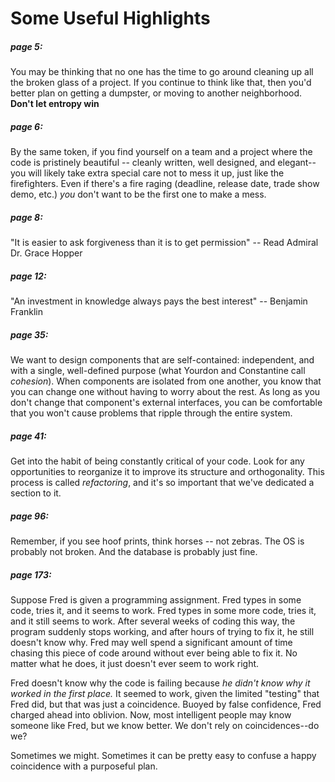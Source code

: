 # Some Useful Highlights

##### page 5:
You may be thinking that no one has the time to go around cleaning up all the broken glass of a project. If you continue to think like that, then you'd better plan on getting a dumpster, or moving to another neighborhood. **Don't let entropy win**

##### page 6:
By the same token, if you find yourself on a team and a project where the code is pristinely beautiful -- cleanly written, well designed, and elegant--you will likely take extra special care  not to mess it up, just like the firefighters. Even if there's a fire raging (deadline, release date, trade show demo, etc.) *you* don't want to be the first one to make a mess.

##### page 8:
"It is easier to ask forgiveness than it is to get permission" -- Read Admiral Dr. Grace Hopper

##### page 12:
"An investment in knowledge always pays the best interest" -- Benjamin Franklin

##### page 35:
We want to design components that are self-contained: independent, and with a single, well-defined purpose (what Yourdon and Constantine call *cohesion*). When components are isolated from one another, you know that you can change one without having to worry about the rest. As long as you don't change that component's external interfaces, you can be comfortable that you won't cause problems that ripple through the entire system.

##### page 41:
Get into the habit of being constantly critical of your code. Look for any opportunities to reorganize it to improve its structure and orthogonality. This process is called *refactoring*, and it's so important that we've dedicated a section to it.

##### page 96:
Remember, if you see hoof prints, think horses -- not zebras. The OS is probably not broken. And the database is probably just fine.

##### page 173:
Suppose Fred is given a programming assignment. Fred types in some code, tries it, and it seems to work. Fred types in some more code, tries it, and it still seems to work. After several weeks of coding this way, the program suddenly stops working, and after hours of trying to fix it, he still doesn't know why. Fred may well spend a significant amount of time chasing this piece of code around without ever being able to fix it. No matter what he does, it just doesn't ever seem to work right.

Fred doesn't know why the code is failing because *he didn't know why it worked in the first place.* It seemed to work, given the limited "testing" that Fred did, but that was just a coincidence. Buoyed by false confidence, Fred charged ahead into oblivion. Now, most intelligent people may know someone like Fred, but we know better. We don't rely on coincidences--do we?

Sometimes we might. Sometimes it can be pretty easy to confuse a happy coincidence with a purposeful plan.
